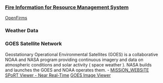 ### [Fire Information for Resource Management System](https://firms.modaps.eosdis.nasa.gov/)
[OpenFirms](https://firms.modaps.eosdis.nasa.gov/map/#d:24hrs;@-117.9,34.1,8.9z)


### Weather Data
### GOES Satellite Network
Geostationary Operational Environmental Satellites (GOES) is a collaborative NOAA and NASA program providing continuous imagery and data on atmospheric conditions and solar activity ( space weather ). NASA builds and launches the GOES and NOAA operates them. - [MiSSiON_WEBSiTE](https://science.nasa.gov/mission/goes/)
[SPoRT Viewer - Near Real-Time](https://weather.ndc.nasa.gov/sport/viewer/?dataset=imerglate&product=rrlate000&location=global)
[GOES Image Viewer](https://www.star.nesdis.noaa.gov/goes/index.php)

<script src="//rss.bloople.net/?url=https%3A%2F%2Fearthobservatory.nasa.gov%2Ffeeds%2Fearth-observatory.rss&detail=10&limit=5&showtitle=false&type=js"></script>